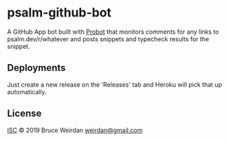 # psalm-github-bot

A GitHub App bot built with [Probot](https://github.com/probot/probot) that
monitors comments for any links to psalm.dev/r/whatever and posts snippets
and typecheck results for the snippet.

## Deployments

Just create a new release on the 'Releases' tab and Heroku will pick that up automatically.

## License

[ISC](LICENSE) © 2019 Bruce Weirdan <weirdan@gmail.com>
